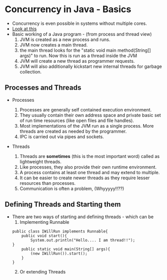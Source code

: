 # Concurrency in Java - Basics

* Concurrency is even possible in systems without multiple cores.
* [Look at this](https://stackoverflow.com/questions/17669159/what-is-the-relation-between-the-main-method-and-main-thread-in-java)
* Basic working of a Java program - (from process and thread view)
	1. JVM is created as a new process and runs.
	2. JVM now creates a main thread.
	3. the main thread looks for the "static void main method(String[] args)" to run. Now this is run as a thread inside the JVM
	4. JVM will create a new thread as programmer requests.
	5. JVM will also additionally kickstart new internal threads for garbage collection.

## Processes and Threads
* Processes
	1. Processes are generally self contained execution environment.
	2. They usually contain their own address space and private basic set of run time resources (like open files and file handles).
	3. Most implementations of the JVM run as a single process. More threads are created as needed by the programmer.
	3. IPC is carried out via pipes and sockets.

* Threads
	1. Threads are **sometimes** (this is the most important word) called as lightweight threads.
	2. Like processes, they also provide their own runtime environment.
	1. A process contains at least one thread and may extend to multiple.
	1. It can be easier to create newer threads as they require lesser resources than processes.
	3. Communication is often a problem, (Whyyyyy!!??) 

## Defining Threads and Starting them
* There are two ways of starting and defining threads - which can be 
	1. Implementing Runnable
	```
	public class IWillRun implements Runnable{
		public void start(){
			System.out.println("Hello.... I am thread!!");
	}
		public static void main(String[] args){
			(new IWillRun()).start();
		}
	}
	```
	2. Or extending Threads